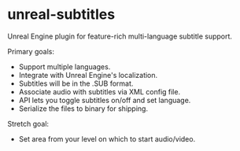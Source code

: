 # unreal-subtitles
Unreal Engine plugin for feature-rich multi-language subtitle support.

Primary goals:
- Support multiple languages.
- Integrate with Unreal Engine's localization.
- Subtitles will be in the .SUB format.
- Associate audio with subtitles via XML config file.
- API lets you toggle subtitles on/off and set language.
- Serialize the files to binary for shipping.

Stretch goal:
- Set area from your level on which to start audio/video.
